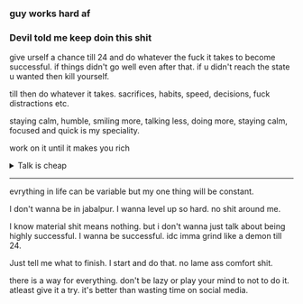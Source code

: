 ### guy works hard af
### Devil told me keep doin this shit

give urself a chance till 24 and do whatever the fuck it takes to become successful. if things didn't go well even after that. if u didn't reach the state u wanted then kill yourself.

till then do whatever it takes. sacrifices, habits, speed, decisions, fuck distractions etc.

staying calm, humble, smiling more, talking less, doing more, staying calm, focused and quick is my speciality.

work on it until it makes you rich

<details>
<summary>Talk is cheap</summary><br>
Talk less, do more. There is no point of talking.

People are insecure. they do good posts, stories on ig to make them feel that they are doing something and are better.

Like I was posting beats on ig, yt to make myself feel that I was doing something coz in reality I was insecure and had no solid foundation.

My insecurities: Coding skills, english and looks.
</details>

---

evrything in life can be variable but my one thing will be constant.

I don't wanna be in jabalpur. I wanna level up so hard. no shit around me. 

I know material shit means nothing. but i don't wanna just talk about being highly successful. I wanna be successful. idc imma grind like a demon till 24.

Just tell me what to finish. I start and do that. no lame ass comfort shit.

there is a way for everything. don't be lazy or play your mind to not to do it. atleast give it a try. it's better than wasting time on social media.

